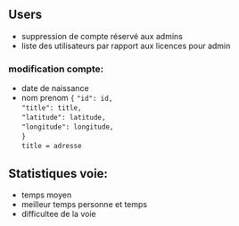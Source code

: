 ## Users
- suppression de compte réservé aux admins
- liste des utilisateurs par rapport aux licences pour admin

### modification compte:
- date de naissance
- nom prenom
`{`
      `"id": id,`  
      `"title": title,`  
      `"latitude": latitude,`  
      `"longitude": longitude,`  
`}`  
`title = adresse`  

## Statistiques voie:
- temps moyen
- meilleur temps personne et temps
- difficultee de la voie
